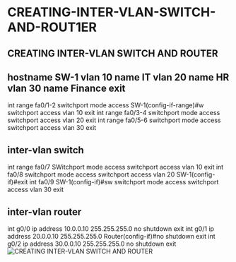 # CREATING-INTER-VLAN-SWITCH-AND-ROUT1ER

CREATING INTER-VLAN SWITCH AND ROUTER 
-------------

hostname SW-1
vlan 10
name IT
vlan 20
name HR
vlan 30
name Finance
exit
------

int range fa0/1-2
switchport mode access 
SW-1(config-if-range)#w
switchport access vlan 10
exit
int range fa0/3-4
switchport mode access 
switchport access vlan 20
exit
int range fa0/5-6
switchport mode access 
switchport access vlan 30
exit


inter-vlan switch
------------------
int range fa0/7
SWitchport mode access 
switchport access vlan 10
exit
int fa0/8
switchport mode access 
switchport access vlan 20
SW-1(config-if)#exit
int fa0/9
SW-1(config-if)#sw
switchport mode access 
switchport access vlan 30
exit

inter-vlan router 
------------------
int g0/0
ip address 10.0.0.10 255.255.255.0
no shutdown 
exit
int g0/1
ip address 20.0.0.10 255.255.255.0
Router(config-if)#no shutdown 
exit
int g0/2
ip address 30.0.0.10 255.255.255.0
no shutdown 
exit
![CREATING INTER-VLAN SWITCH AND ROUTER](https://user-images.githubusercontent.com/106605770/177990453-1bbddcbb-e8e6-49dd-b630-b289f3ea1c55.jpg)
